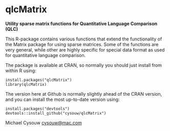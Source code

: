 qlcMatrix
=========

**Utility sparse matrix functions for Quantitative Language Comparison (QLC)**

This R-package contains various functions that extend the functionality of the Matrix package for using sparse matrices. Some of the functions are very general, while other are highly specific for special data format as used for quantitative language comparison.

The package is available at CRAN, so normally you should just install from within R using:

    install.packages("qlcMatrix")  
    library(qlcMatrix)  

The version here at Github is normally slightly ahead of the CRAN version, and you can install the most up-to-date version using:

    install.packages("devtools")
    devtools::install_github("cysouw/qlcMatrix")

Michael Cysouw
cysouw@mac.com